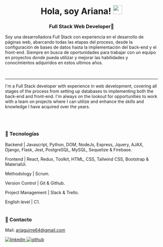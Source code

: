 <h1 align="center">Hola, soy Ariana! <img src = "https://raw.githubusercontent.com/MartinHeinz/MartinHeinz/master/wave.gif" width = 30px> </h1>
<h3 align="center">Full Stack Web Developer🌄</h3>

Soy una desarrolladora Full Stack con experiencia en el desarrollo de páginas web, abarcando todas las etapas del proceso, desde la configuración de bases de datos hasta la implementación del back-end y el front-end. Siempre en busca de oportunidades para trabajar con un equipo en proyectos donde pueda utilizar y mejorar las habilidades y conocimientos adquiridos en estos ultimos años. 

<br/>

<hr/>

I'm a Full Stack developer with experience in web development, covering all stages of the process from setting up databases to implementing both the back-end and front-end. I'm always on the lookout for opportunities to work with a team on projects where I can utilize and enhance the skills and knowledge I have acquired over the years.

<br/>
<br/>

### :small_red_triangle_down: Tecnologías
Backend | Javascript, Python, DOM, NodeJs, Express, Jquery, AJAX, Django, Flask, Jest, PostgreSQL, MySQL, Sequelize & Firebase.

Frontend | React, Redux, Toolkit, HTML, CSS, Tailwind CSS, Bootstrap & MaterialUi.

Methodology | Scrum.

Version Control | Git & Github.

Project Management | Slack & Trello.

English level | C1.
<br/>
<br/>
  
### :link: Contacto
Mail: ariaguirre64@gmail.com 
  
<a href="https://www.linkedin.com/in/arianaaguirrerubio/" target="_blank">
<img src=https://img.shields.io/badge/linkedin-%231E77B5.svg?&style=for-the-badge&logo=linkedin&logoColor=white alt=linkedin style="margin-bottom: 5px;" />
</a>
<a href="https://github.com/ariaguirre" target="_blank">
<img src=https://img.shields.io/badge/github-%2324292e.svg?&style=for-the-badge&logo=github&logoColor=white alt=github style="margin-bottom: 5px;" />
</a>
<br/>

